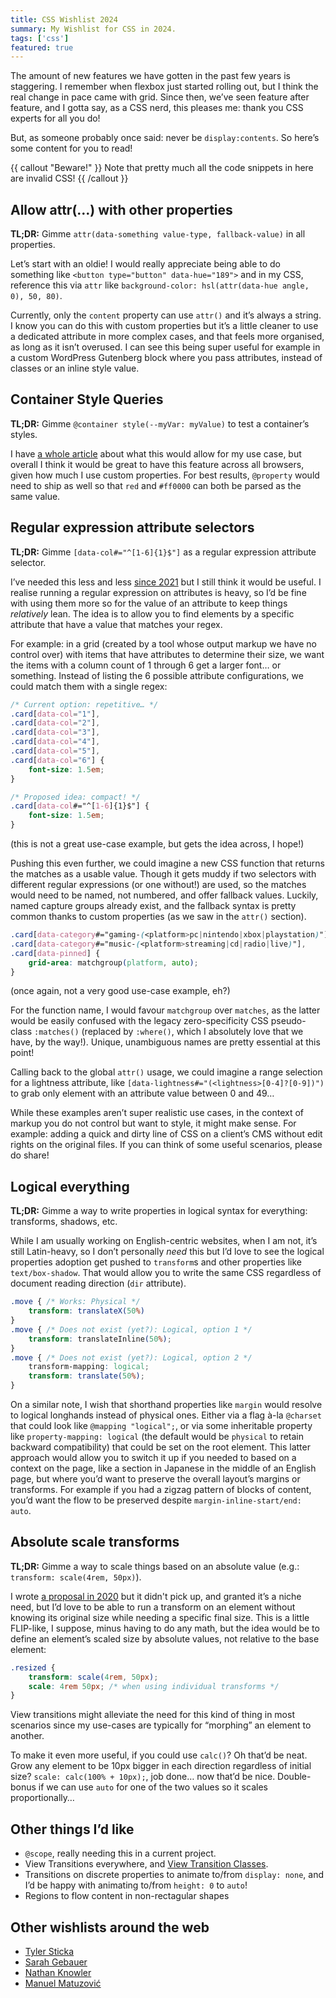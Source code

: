 ```yaml
---
title: CSS Wishlist 2024
summary: My Wishlist for CSS in 2024.
tags: ['css']
featured: true
---
```


The amount of new features we have gotten in the past few years is staggering. I remember when flexbox just started rolling out, but I think the real change in pace came with grid. Since then, we’ve seen feature after feature, and I gotta say, as a CSS nerd, this pleases me: thank you CSS experts for all you do!

But, as someone probably once said: never be `display:contents`. So here’s some content for you to read!

{{ callout "Beware!" }}
Note that pretty much all the code snippets in here are invalid CSS!
{{ /callout }}

## Allow attr(…) with other properties

**TL;DR:** Gimme `attr(data-something value-type, fallback-value)` in all properties.

Let’s start with an oldie! I would really appreciate being able to do something like `<button type="button" data-hue="189">` and in my CSS, reference this via `attr` like `background-color: hsl(attr(data-hue angle, 0), 50, 80)`.

Currently, only the `content` property can use `attr()` and it’s always a string. I know you can do this with custom properties but it’s a little cleaner to use a dedicated attribute in more complex cases, and that feels more organised, as long as it isn’t overused. I can see this being super useful for example in a custom WordPress Gutenberg block where you pass attributes, instead of classes or an inline style value.

## Container Style Queries

**TL;DR:** Gimme `@container style(--myVar: myValue)` to test a container’s styles.

I have [a whole article](https://chriskirknielsen.com/blog/future-themes-with-container-style-queries/) about what this would allow for my use case, but overall I think it would be great to have this feature across all browsers, given how much I use custom properties. For best results, `@property` would need to ship as well so that `red` and `#ff0000` can both be parsed as the same value.

## Regular expression attribute selectors

**TL;DR:** Gimme `[data-col#="^[1-6]{1}$"]` as a regular expression attribute selector.

I’ve needed this less and less [since 2021](https://github.com/w3c/csswg-drafts/issues/1010#issuecomment-842535686) but I still think it would be useful. I realise running a regular expression on attributes is heavy, so I’d be fine with using them more so for the value of an attribute to keep things *relatively* lean. The idea is to allow you to find elements by a specific attribute that have a value that matches your regex.

For example: in a grid (created by a tool whose output markup we have no control over) with items that have attributes to determine their size, we want the items with a column count of 1 through 6 get a larger font… or something. Instead of listing the 6 possible attribute configurations, we could match them with a single regex:

```css
/* Current option: repetitive… */
.card[data-col="1"],
.card[data-col="2"],
.card[data-col="3"],
.card[data-col="4"],
.card[data-col="5"],
.card[data-col="6"] {
	font-size: 1.5em; 
}

/* Proposed idea: compact! */
.card[data-col#="^[1-6]{1}$"] {
	font-size: 1.5em;
}
```

(this is not a great use-case example, but gets the idea across, I hope!)

Pushing this even further, we could imagine a new CSS function that returns the matches as a usable value. Though it gets muddy if two selectors with different regular expressions (or one without!) are used, so the matches would need to be named, not numbered, and offer fallback values. Luckily, named capture groups already exist, and the fallback syntax is pretty common thanks to custom properties (as we saw in the `attr()` section).

```css
.card[data-category#="gaming-(<platform>pc|nintendo|xbox|playstation)"],
.card[data-category#="music-(<platform>streaming|cd|radio|live)"],
.card[data-pinned] {
	grid-area: matchgroup(platform, auto);
}
```

(once again, not a very good use-case example, eh?)

For the function name, I would favour `matchgroup` over `matches`, as the latter would be easily confused with the legacy zero-specificity CSS pseudo-class `:matches()` (replaced by `:where()`, which I absolutely love that we have, by the way!). Unique, unambiguous names are pretty essential at this point!

Calling back to the global `attr()` usage, we could imagine a range selection for a lightness attribute, like `[data-lightness#="(<lightness>[0-4]?[0-9])")` to grab only element with an attribute value between 0 and 49…

While these examples aren’t super realistic use cases, in the context of markup you do not control but want to style, it might make sense. For example: adding a quick and dirty line of CSS on a client’s CMS without edit rights on the original files. If you can think of some useful scenarios, please do share!

## Logical everything

**TL;DR:** Gimme a way to write properties in logical syntax for everything: transforms, shadows, etc.

While I am usually working on English-centric websites, when I am not, it’s still Latin-heavy, so I don’t personally *need* this but I’d love to see the logical properties adoption get pushed to `transform`s and other properties like `text/box-shadow`. That would allow you to write the same CSS regardless of document reading direction (`dir` attribute).

```css
.move { /* Works: Physical */
	transform: translateX(50%)
}
.move { /* Does not exist (yet?): Logical, option 1 */
	transform: translateInline(50%);
}
.move { /* Does not exist (yet?): Logical, option 2 */
	transform-mapping: logical;
	transform: translate(50%);
}
```

On a similar note, I wish that shorthand properties like `margin` would resolve to logical longhands instead of physical ones. Either via a flag à-la `@charset` that could look like `@mapping "logical";`, or via some inheritable property like `property-mapping: logical` (the default would be `physical` to retain backward compatibility) that could be set on the root element. This latter approach would allow you to switch it up if you needed to based on a context on the page, like a section in Japanese in the middle of an English page, but where you’d want to preserve the overall layout’s margins or transforms. For example if you had a zigzag pattern of blocks of content, you’d want the flow to be preserved despite `margin-inline-start/end: auto`.

## Absolute scale transforms

**TL;DR:** Gimme a way to scale things based on an absolute value (e.g.: `transform: scale(4rem, 50px)`).

I wrote [a proposal in 2020](https://github.com/w3c/csswg-drafts/issues/5273) but it didn't pick up, and granted it’s a niche need, but I’d love to be able to run a transform on an element without knowing its original size while needing a specific final size. This is a little FLIP-like, I suppose, minus having to do any math, but the idea would be to define an element’s scaled size by absolute values, not relative to the base element:

```css
.resized {
	transform: scale(4rem, 50px);
	scale: 4rem 50px; /* when using individual transforms */
}
```

View transitions might alleviate the need for this kind of thing in most scenarios since my use-cases are typically for “morphing” an element to another.

To make it even more useful, if you could use `calc()`? Oh that’d be neat. Grow any element to be 10px bigger in each direction regardless of initial size? `scale: calc(100% + 10px);`, job done… now that’d be nice. Double-bonus if we can use `auto` for one of the two values so it scales proportionally…

## Other things I’d like
- `@scope`, really needing this in a current project.
- View Transitions everywhere, and [View Transition Classes](https://github.com/w3c/csswg-drafts/issues/8319).
- Transitions on discrete properties to animate to/from `display: none`, and I’d be happy with animating to/from `height: 0` to `auto`!
- Regions to flow content in non-rectagular shapes

## Other wishlists around the web

- [Tyler Sticka](https://cloudfour.com/thinks/tylers-css-wish-list-for-2024/)
- [Sarah Gebauer](https://www.sarahgebauer.com/post/day-25-css-wishlist/)
- [Nathan Knowler](https://knowler.dev/blog/2024-css-wishlist)
- [Manuel Matuzović](https://www.matuzo.at/blog/2024/css-wish-list)